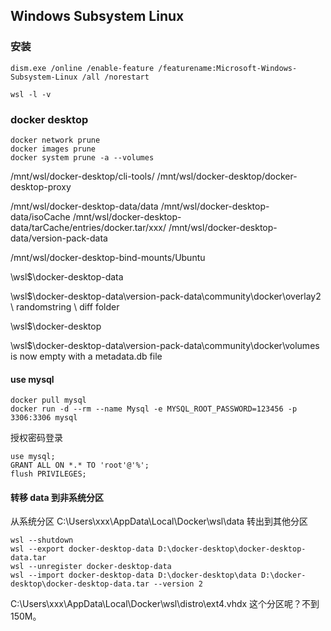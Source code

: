 ## Windows Subsystem Linux



### 安装

```
dism.exe /online /enable-feature /featurename:Microsoft-Windows-Subsystem-Linux /all /norestart
```

`wsl -l -v`

### docker desktop
```
docker network prune
docker images prune
docker system prune -a --volumes
```

/mnt/wsl/docker-desktop/cli-tools/
/mnt/wsl/docker-desktop/docker-desktop-proxy

/mnt/wsl/docker-desktop-data/data
/mnt/wsl/docker-desktop-data/isoCache
/mnt/wsl/docker-desktop-data/tarCache/entries/docker.tar/xxx/
/mnt/wsl/docker-desktop-data/version-pack-data

/mnt/wsl/docker-desktop-bind-mounts/Ubuntu

\\wsl$\docker-desktop-data

\\wsl$\docker-desktop-data\version-pack-data\community\docker\overlay2 \ randomstring \ diff folder

\\wsl$\docker-desktop

\\wsl$\docker-desktop-data\version-pack-data\community\docker\volumes is now empty with a metadata.db file

#### use mysql

```
docker pull mysql
docker run -d --rm --name Mysql -e MYSQL_ROOT_PASSWORD=123456 -p 3306:3306 mysql
```

授权密码登录
```mysql
use mysql;
GRANT ALL ON *.* TO 'root'@'%';
flush PRIVILEGES;
```

#### 转移 data 到非系统分区
从系统分区 C:\Users\xxx\AppData\Local\Docker\wsl\data 转出到其他分区
```
wsl --shutdown
wsl --export docker-desktop-data D:\docker-desktop\docker-desktop-data.tar
wsl --unregister docker-desktop-data
wsl --import docker-desktop-data D:\docker-desktop\data D:\docker-desktop\docker-desktop-data.tar --version 2
```

 C:\Users\xxx\AppData\Local\Docker\wsl\distro\ext4.vhdx 这个分区呢？不到150M。































